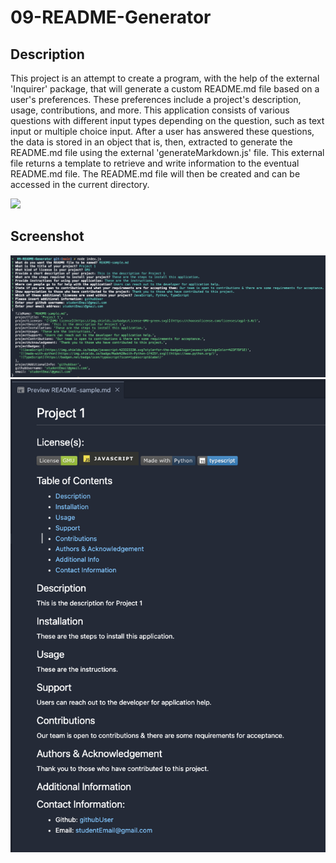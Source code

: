 # 09-README-Generator

## Description

This project is an attempt to create a program, with the help of the external 'Inquirer' package, that will generate a custom README.md file based on a user's preferences. These preferences include a project's description, usage, contributions, and more. This application consists of various questions with different input types depending on the question, such as text input or multiple choice input. After a user has answered these questions, the data is stored in an object that is, then, extracted to generate the README.md file using the external 'generateMarkdown.js' file. This external file returns a template to retrieve and write information to the eventual README.md file. The README.md file will then be created and can be accessed in the current directory.

![](https://github.com/noahfajarda/09-README-Generator/blob/main/Assets/README-GENERATOR-DEMO.gif)

## Screenshot

![App Screenshot](https://github.com/noahfajarda/09-README-Generator/blob/main/Assets/Screenshot1.png)
![App Screenshot](https://github.com/noahfajarda/09-README-Generator/blob/main/Assets/Screenshot2.png)

